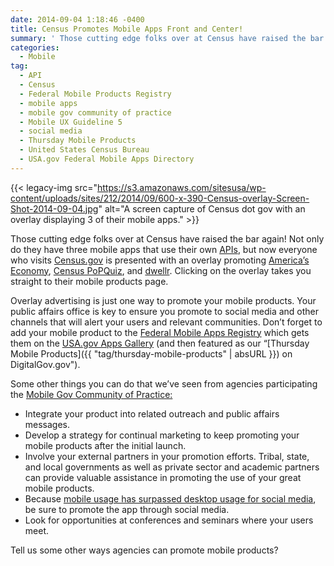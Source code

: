 ```yaml
---
date: 2014-09-04 1:18:46 -0400
title: Census Promotes Mobile Apps Front and Center!
summary: ' Those cutting edge folks over at Census have raised the bar again! Not only do they have three mobile apps that use their own APIs, but now everyone who visits Census.gov is presented with an'
categories:
  - Mobile
tag:
  - API
  - Census
  - Federal Mobile Products Registry
  - mobile apps
  - mobile gov community of practice
  - Mobile UX Guideline 5
  - social media
  - Thursday Mobile Products
  - United States Census Bureau
  - USA.gov Federal Mobile Apps Directory
---
```


{{< legacy-img src="https://s3.amazonaws.com/sitesusa/wp-content/uploads/sites/212/2014/09/600-x-390-Census-overlay-Screen-Shot-2014-09-04.jpg" alt="A screen capture of Census dot gov with an overlay displaying 3 of their mobile apps." >}}

Those cutting edge folks over at Census have raised the bar again! Not only do they have three mobile apps that use their own [APIs](https://www.WHATEVER/2014/06/25/the-api-briefing-the-census-bureaus-discovery-tool-find-the-right-api-for-your-app/ "The API Briefing: The Census Bureau’s Discovery Tool – Find the Right API for Your App"), but now everyone who visits [Census.gov](http://www.census.gov/) is presented with an overlay promoting [America&#8217;s Economy](http://www.census.gov/mobile/economy/), [Census PoPQuiz](http://www.census.gov/mobile/censuspopquiz/), and [dwellr](http://www.census.gov/mobile/dwellr/). Clicking on the overlay takes you straight to their mobile products page.

Overlay advertising is just one way to promote your mobile products. Your public affairs office is key to ensure you promote to social media and other channels that will alert your users and relevant communities. Don’t forget to add your mobile product to the [Federal Mobile Apps Registry](http://apps.usa.gov/register) which gets them on the [USA.gov Apps Gallery](http://www.usa.gov/mobileapps.shtml) (and then featured as our &#8220;[Thursday Mobile Products]({{ "tag/thursday-mobile-products" | absURL }}) on DigitalGov.gov").

Some other things you can do that we&#8217;ve seen from agencies participating the [Mobile Gov Community of Practice:](https://www.WHATEVER/communities/mobile/ "Mobile")

  * Integrate your product into related outreach and public affairs messages.
  * Develop a strategy for continual marketing to keep promoting your mobile products after the initial launch.
  * Involve your external partners in your promotion efforts. Tribal, state, and local governments as well as private sector and academic partners can provide valuable assistance in promoting the use of your great mobile products.
  * Because [mobile usage has surpassed desktop usage for social media](https://www.WHATEVER/2013/11/05/trends-on-tuesday-mobile-surpasses-desktop-for-social-media/), be sure to promote the app through social media.
  * Look for opportunities at conferences and seminars where your users meet.

Tell us some other ways agencies can promote mobile products?
